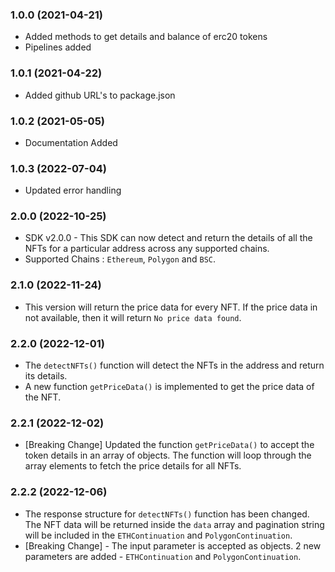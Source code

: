 ### 1.0.0 (2021-04-21)

* Added methods to get details and balance of erc20 tokens
* Pipelines added

### 1.0.1 (2021-04-22)

* Added github URL's to package.json

### 1.0.2 (2021-05-05)

* Documentation Added

### 1.0.3 (2022-07-04)

* Updated error handling

### 2.0.0 (2022-10-25)

* SDK v2.0.0 - This SDK can now detect and return the details of all the NFTs for a particular address across any supported chains.
* Supported Chains : `Ethereum`, `Polygon` and `BSC`.

### 2.1.0 (2022-11-24)

* This version will return the price data for every NFT. If the price data in not available, then it will return `No price data found`.

### 2.2.0 (2022-12-01)

* The `detectNFTs()` function will detect the NFTs in the address and return its details.
* A new function `getPriceData()` is implemented to get the price data of the NFT.

### 2.2.1 (2022-12-02)

* [Breaking Change] Updated the function `getPriceData()` to accept the token details in an array of objects. The function will loop through the array elements to fetch the price details for all NFTs.

### 2.2.2 (2022-12-06)

* The response structure for `detectNFTs()` function has been changed. The NFT data will be returned inside the `data` array and pagination string will be included in the `ETHContinuation` and `PolygonContinuation`.
* [Breaking Change] - The input parameter is accepted as objects. 2 new parameters are added - `ETHContinuation` and `PolygonContinuation`.
